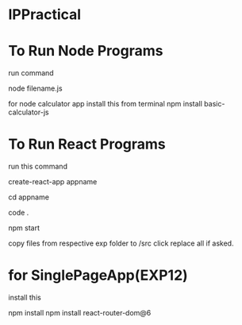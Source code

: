 # IPPractical

# To Run Node Programs 
run command 

node filename.js

for node calculator app install this from terminal
npm install basic-calculator-js

# To Run React Programs

run this command

create-react-app appname

cd appname

code .

npm start

copy files from respective exp folder to /src click replace all if asked.

# for SinglePageApp(EXP12)

install this

npm install npm install react-router-dom@6


